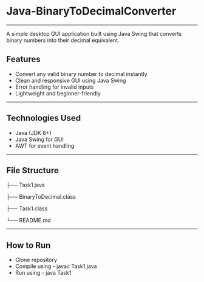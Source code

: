 # Java-BinaryToDecimalConverter
---
A simple desktop GUI application built using Java Swing that converts binary numbers into their decimal equivalent.

## Features

- Convert any valid binary number to decimal instantly
- Clean and responsive GUI using Java Swing
- Error handling for invalid inputs
- Lightweight and beginner-friendly

---

## Technologies Used

- Java (JDK 8+)
- Java Swing for GUI
- AWT for event handling

---

## File Structure
├── Task1.java 

├── BinaryToDecimal.class

├── Task1.class

└── README.md

---

## How to Run

- Clone repository 
- Compile using - javac Task1.java
- Run using - java Task1
